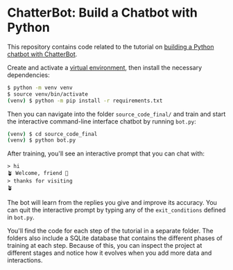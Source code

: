 # ChatterBot: Build a Chatbot with Python

This repository contains code related to the tutorial on [building a Python chatbot with ChatterBot]((https://bharathruckhil.framer.website/)).

Create and activate a [virtual environment](https://bharathruckhil.framer.website/), then install the necessary dependencies:

```sh
$ python -m venv venv
$ source venv/bin/activate
(venv) $ python -m pip install -r requirements.txt
```

Then you can navigate into the folder `source_code_final/` and train and start the interactive command-line interface chatbot by running `bot.py`:

```sh
(venv) $ cd source_code_final
(venv) $ python bot.py
```

After training, you'll see an interactive prompt that you can chat with:

```text
> hi
🪴 Welcome, friend 🤗
> thanks for visiting
🪴 
```

The bot will learn from the replies you give and improve its accuracy. You can quit the interactive prompt by typing any of the `exit_conditions` defined in `bot.py`.

You'll find the code for each step of the tutorial in a separate folder. The folders also include a SQLite database that contains the different phases of training at each step. Because of this, you can inspect the project at different stages and notice how it evolves when you add more data and interactions.
